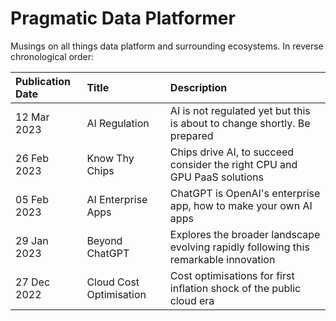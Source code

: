 # Pragmatic Data Platformer

Musings on all things data platform and surrounding ecosystems. In reverse chronological order:

|  Publication Date |   Title | Description | 
|:---|:---|:---|
| 12 Mar 2023 | AI Regulation | AI is not regulated yet but this is about to change shortly. Be prepared | 
| 26 Feb 2023 | Know Thy Chips | Chips drive AI, to succeed consider the right CPU and GPU PaaS solutions 
| 05 Feb 2023 | AI Enterprise Apps | ChatGPT is OpenAI's enterprise app, how to make your own AI apps | 
| 29 Jan 2023 | Beyond ChatGPT | Explores the broader landscape evolving rapidly following this remarkable innovation | 
| 27 Dec 2022 | Cloud Cost Optimisation | Cost optimisations for first inflation shock of the public cloud era | 
